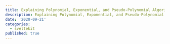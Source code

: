 ```yaml
---
title: Explaining Polynomial, Exponential, and Pseudo-Polynomial Algorithms
description: Explaining Polynomial, Exponential, and Pseudo-Polynomial Algorithms
date: '2020-09-21'
categories:
  - sveltekit
published: true
---
```


